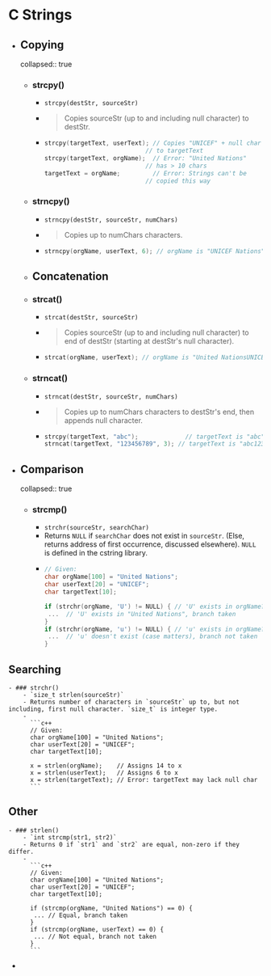 # C Strings
- ## Copying
  collapsed:: true
	- ### strcpy()
		- `strcpy(destStr, sourceStr)`
		-
		  > Copies sourceStr (up to and including null character) to destStr.
		-
		  ```c++
		  strcpy(targetText, userText); // Copies "UNICEF" + null char 
		                              // to targetText 
		  strcpy(targetText, orgName);  // Error: "United Nations" 
		                              // has > 10 chars
		  targetText = orgName;         // Error: Strings can't be 
		                              // copied this way
		  ```
	- ### strncpy()
		- `strncpy(destStr, sourceStr, numChars)`
		-
		  > Copies up to numChars characters.
		-
		  ```c++
		  strncpy(orgName, userText, 6); // orgName is "UNICEF Nations"
		  ```
	- ## Concatenation
	- ### strcat()
		- `strcat(destStr, sourceStr)`
		-
		  > Copies sourceStr (up to and including null character) to end of destStr (starting at destStr's null character).
		-
		  ```c++
		  strcat(orgName, userText); // orgName is "United NationsUNICEF"
		  ```
	- ### strncat()
		- `strncat(destStr, sourceStr, numChars)`
		-
		  > Copies up to numChars characters to destStr's end, then appends null character.
		-
		  ```c++
		  strcpy(targetText, "abc"); 			 // targetText is "abc"
		  strncat(targetText, "123456789", 3); // targetText is "abc123"
		  ```
- ## Comparison
  collapsed:: true
	- ### strcmp()
		- `strchr(sourceStr, searchChar)`
		- Returns `NULL` if `searchChar` does not exist in `sourceStr`. (Else, returns address of first occurrence, discussed elsewhere).
		  `NULL` is defined in the cstring library.
		-
		  ```c++
		  // Given:
		  char orgName[100] = "United Nations"; 
		  char userText[20] = "UNICEF"; 
		  char targetText[10];
		  
		  if (strchr(orgName, 'U') != NULL) { // 'U' exists in orgName?
		   ...  // 'U' exists in "United Nations", branch taken
		  }  
		  if (strchr(orgName, 'u') != NULL) { // 'u' exists in orgName?
		   ...  // 'u' doesn't exist (case matters), branch not taken
		  }
		  ```
## Searching
	- ### strchr()
		- `size_t strlen(sourceStr)`
		- Returns number of characters in `sourceStr` up to, but not including, first null character. `size_t` is integer type.
		-
		  ```c++
		  // Given:
		  char orgName[100] = "United Nations"; 
		  char userText[20] = "UNICEF"; 
		  char targetText[10];
		  
		  x = strlen(orgName);    // Assigns 14 to x 
		  x = strlen(userText);   // Assigns 6 to x
		  x = strlen(targetText); // Error: targetText may lack null char
		  ```
## Other
	- ### strlen()
		- `int strcmp(str1, str2)`
		- Returns 0 if `str1` and `str2` are equal, non-zero if they differ.
		-
		  ```c++
		  // Given:
		  char orgName[100] = "United Nations"; 
		  char userText[20] = "UNICEF"; 
		  char targetText[10];
		  
		  if (strcmp(orgName, "United Nations") == 0) {
		   ... // Equal, branch taken
		  }
		  if (strcmp(orgName, userText) == 0) {
		   ... // Not equal, branch not taken
		  }
		  ```
-